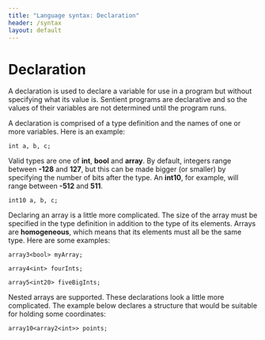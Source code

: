 ```yaml
---
title: "Language syntax: Declaration"
header: /syntax
layout: default
---
```

# Declaration

A declaration is used to declare a variable for use in a program but without
specifying what its value is. Sentient programs are declarative and so the
values of their variables are not determined until the program runs.

A declaration is comprised of a type definition and the names of one or more
variables. Here is an example:

```sentient
int a, b, c;
```

Valid types are one of **int**, **bool** and **array**. By default, integers
range between **-128** and **127**, but this can be made bigger (or smaller) by
specifying the number of bits after the type. An **int10**, for example, will
range between **-512** and **511**.

```sentient
int10 a, b, c;
```

Declaring an array is a little more complicated. The size of the array must be
specified in the type definition in addition to the type of its elements. Arrays
are **homogeneous**, which means that its elements must all be the same type.
Here are some examples:

```sentient
array3<bool> myArray;

array4<int> fourInts;

array5<int20> fiveBigInts;
```

Nested arrays are supported. These declarations look a little more complicated.
The example below declares a structure that would be suitable for holding some
coordinates:

```sentient
array10<array2<int>> points;
```
